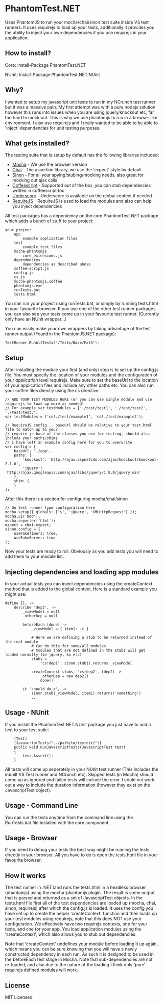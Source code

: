 
# PhantomTest.NET

Uses PhantomJS to run your mocha/chai/sinon test suite inside VS test runners. It uses requirejs to load up your tests,
additionally it provides you the ability to inject your own dependencies if you use requirejs in your application.

## How to install?

Core: Install-Package PhantomTest.NET

NUnit: Install-Package PhantomTest.NET.NUnit

## Why?

I wanted to setup my javascript unit tests to run in my NCrunch test runner but it was a massive pain. My first attempt
was with a pure nodejs solution however this runs into issues when you are using jquery/knockout etc, far too hard 
to mock out. This is why we use phantomjs to run in a browser like environment. I also use requirejs and I really wanted
to be able to be able to 'inject' dependencies for unit testing purposes.

## What gets installed?

The testing suite that is setup by default has the following libraries included:

+ [Mocha](http://mochajs.org/) - We use the browser version
+ [Chai](http://chaijs.com/) - The assertion library, we use the 'expect' style by default
+ [Sinon](http://sinonjs.org/) - For all your spying/stubing/mocking needs, also great for mocking out ajax calls
+ [Coffeescript](http://coffeescript.org/) - Supported out of the box, you can stub dependencies written in coffeescript too
+ [Underscore](http://underscorejs.org/) - Underscore is available on the global context if needed
+ [RequireJS](http://requirejs.org/) - RequireJS is used to load the modules and also can help you inject dependencies

All test packages has a dependency on the core PhantomTest.NET package which adds a bunch of stuff to your project:

    your project
        app
            example application files
        test
            example test files
        mocha-phantomjs
            core_extensions.js
        dependencies
            dependencies as described above
        coffee-script.js
        config.js
        cs.js
        mocha-phantomjs.coffee
        phantomjs.exe
        runTests.bat
        tests.html

You can run your project using runTests.bat, or simply by running tests.html in your favourite browser. If you use
one of the other test runner packages you can also see your tests come up in your favourite test runner. (Currently
only have an NUnit wrapper...)

You can easily make your own wrappers by taking advantage of the test runner output (Found in the PhantomJS.NET package):

    TestRunner.RunAllTests("/Tests/Base/Path");

## Setup

After installing the module your first (and only) step is to set up the config.js file. You must specify the location of your
modules and the configuration of your *application* level requirejs. Make sure to set the baseUrl to the location
of your application files and include any other paths etc. You can also run your coffee files directly using the cs directive

    // ADD YOUR TEST MODULES HERE (or you can use single module and use requirejs to load up more as needed)
    // For example var testModules = ['./test/test1', './test/test2', './test/test3']
    var testModules = ['cs!./test/example1', 'cs!./test/example2'];

    // RequireJS config... baseUrl should be relative to your test.html file to match up to your
    // require js base of the classes you use for testing, should also include your paths/shims
    // I have left an example config here for you to overwrite
    var config = {
        baseUrl: './app',
        paths: {
            'knockout': 'http://ajax.aspnetcdn.com/ajax/knockout/knockout-2.1.0',
            'jquery': 'http://ajax.googleapis.com/ajax/libs/jquery/1.8.0/jquery.min'
        },
        shim: {
        }
    };

After this there is a section for configuring mocha/chai/sinon

    // Do test runner type configuration here
    mocha.setup({ globals: ['$', 'jQuery', 'XMLHttpRequest'] });
    mocha.ui('bdd');
    mocha.reporter('html');
    expect = chai.expect;
    sinon.config = {
        useFakeTimers: true,
        useFakeServer: true
    };

Now your tests are ready to roll. Obviously as you add tests you will need to add them to your module list.

## Injecting dependencies and loading app modules

In your actual tests you can inject dependencies using the createContext method that is added to the global context.
Here is a standard example you might use:

    define [], ->
        describe 'dep2', ->
            _viewModel = null
            _otherDep = null

            beforeEach (done) ->
                _viewModel = { item1: -> }

                # Here we are defining a stub to be returned instead of the real module
                # Can do this for some/all modules
                # modules that are not defined in the stubs will get loaded normally (ie jquery, ko etc)
                stubs =
                    'cs!dep1': sinon.stub().returns _viewModel

                createContext stubs, 'cs!dep2', (dep2) ->
                    _otherDep = new dep2()
                    done()

            it 'should do x', ->
                sinon.stub(_viewModel, item1).returns('something')
                ...

## Usage - NUnit

If you install the PhantomTest.NET.NUnit package you just have to add a test to your test suite:

        [Test]
        [JavascriptTests("../path/to/testdir/")]
        public void RunJavascriptTests(JavascriptTest test)
        {
            test.Assert();
        }

All tests will come up seperately in your NUnit test runner (This includes the inbuilt VS Test runner and NCrunch etc).
Skipped tests (in Mocha) should come up as ignored and failed tests will include the error. I could not work out a
way to include the duration information (however they exist on the JavascriptTest object). 

## Usage - Command Line

You can run the tests anytime from the command line using the RunTests.bat file installed with the core component.

## Usage - Browser

If you need to debug your tests the best way might be running the tests directly in your browser. All you have to do
is open the tests.html file in your favourite browser.

## How it works

The test runner in .NET land runs the tests.html in a headless browser (phantomjs) using the mocha-phantomjs plugin. The result is some output 
that is parsed and returned as a set of JavascriptTest objects. In the tests.html file first all of the test dependencies are loaded
up (mocha, chai, sinon, requirejs) after which the config.js is loaded. It uses the config you have set up to create the helper 'createContext' 
function and then loads up your test modules using requirejs, note that this does NOT use your configuration. We effectively have two requirejs
contexts, one for your tests, and one for your app. You load application modules using the 'createContext', which also allows you to stub out dependencies.

Note that 'createContext' undefines your module before loading it up again, which means you can be sure knowing that you will have a newly
constructed dependency in each run. As such it is designed to be used in the beforeEach test stage in Mocha. Note that sub-dependencies are not re-loaded, and
also due to the nature of the loading I think only 'pure' requirejs defined modules will work.

## License

MIT Licensed

